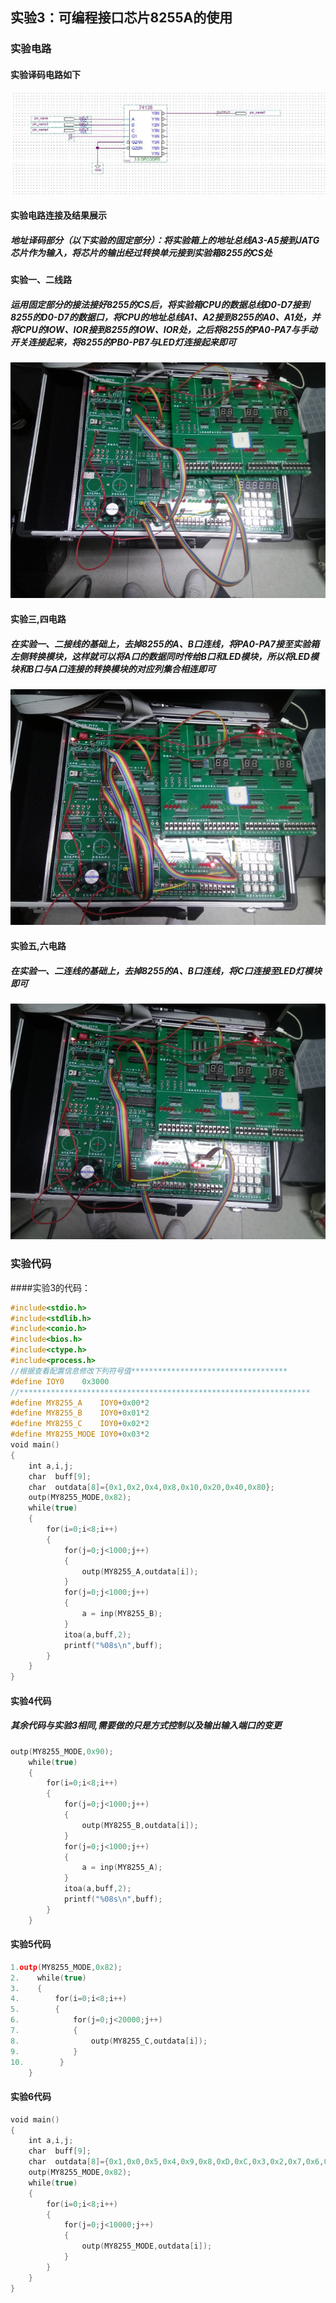## 实验3：可编程接口芯片8255A的使用

### 实验电路

#### 实验译码电路如下

![3-1](lab3-1.png)

#### 实验电路连接及结果展示

##### 地址译码部分（以下实验的固定部分）：将实验箱上的地址总线A3-A5接到JATG 芯片作为输入，将芯片的输出经过转换单元接到实验箱8255的CS处

#### 实验一、二线路

##### 运用固定部分的接法接好8255的CS后，将实验箱CPU的数据总线D0-D7接到8255的D0-D7的数据口，将CPU的地址总线A1、A2接到8255的A0、A1处，并将CPU的IOW、IOR接到8255的IOW、IOR处，之后将8255的PA0-PA7与手动开关连接起来，将8255的PB0-PB7与LED灯连接起来即可

![3-2](lab3-2.png)

#### 实验三,四电路

##### 在实验一、二接线的基础上，去掉8255的A、B口连线，将PA0-PA7接至实验箱左侧转换模块，这样就可以将A口的数据同时传给B口和LED模块，所以将LED模块和B口与A口连接的转换模块的对应列集合相连即可

![3-3](lab3-3.png)

#### 实验五,六电路

##### 在实验一、二连线的基础上，去掉8255的A、B口连线，将C口连接至LED灯模块即可

![3-4](lab3-4.png)

### 实验代码

####实验3的代码：

```c
#include<stdio.h>  
#include<stdlib.h>  
#include<conio.h>  
#include<bios.h>  
#include<ctype.h>  
#include<process.h>  
//根据查看配置信息修改下列符号值***********************************  
#define IOY0    0x3000  
//*****************************************************************  
#define MY8255_A    IOY0+0x00*2  
#define MY8255_B    IOY0+0x01*2  
#define MY8255_C    IOY0+0x02*2  
#define MY8255_MODE IOY0+0x03*2  
void main()  
{  
    int a,i,j;  
    char  buff[9];  
    char  outdata[8]={0x1,0x2,0x4,0x8,0x10,0x20,0x40,0x80};   
    outp(MY8255_MODE,0x82);  
    while(true)  
    {  
        for(i=0;i<8;i++)  
        {  
            for(j=0;j<1000;j++)  
            {  
                outp(MY8255_A,outdata[i]);  
            }  
            for(j=0;j<1000;j++)  
            {  
                a = inp(MY8255_B);  
            }  
            itoa(a,buff,2);  
            printf("%08s\n",buff);  
        }  
    }  
}
```

#### 实验4代码

##### 其余代码与实验3相同,需要做的只是方式控制以及输出输入端口的变更

```c
outp(MY8255_MODE,0x90);  
    while(true)  
    {  
        for(i=0;i<8;i++)  
        {  
            for(j=0;j<1000;j++)  
            {  
                outp(MY8255_B,outdata[i]);  
            }  
            for(j=0;j<1000;j++)  
            {  
                a = inp(MY8255_A);  
            }  
            itoa(a,buff,2);  
            printf("%08s\n",buff);  
        }  
    }
```

#### 实验5代码

```c
1.outp(MY8255_MODE,0x82);  
2.    while(true)  
3.    {  
4.        for(i=0;i<8;i++)  
5.        {  
6.            for(j=0;j<20000;j++)  
7.            {  
8.                outp(MY8255_C,outdata[i]);  
9.            }  
10.        }  
    }
```

#### 实验6代码

```c
void main()  
{  
    int a,i,j;  
    char  buff[9];  
    char  outdata[8]={0x1,0x0,0x5,0x4,0x9,0x8,0xD,0xC,0x3,0x2,0x7,0x6,0xB,0xA,0xF,0xE};   
    outp(MY8255_MODE,0x82);  
    while(true)  
    {  
        for(i=0;i<8;i++)  
        {  
            for(j=0;j<10000;j++)  
            {  
                outp(MY8255_MODE,outdata[i]);  
            }  
        }  
    }  
}      
```

